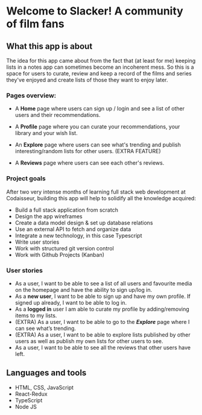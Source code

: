 # Welcome to Slacker! A community of film fans


## What this app is about

The idea for this app came about from the fact that (at least for me) keeping lists in a notes app can sometimes become an incoherent mess.
So this is a space for users to curate, review and keep a record of the films and series they've enjoyed and create lists of those they want to enjoy later.

### Pages overview: ###

- A **Home** page where users can sign up / login and see a list of other users and their recommendations. 

- A **Profile** page where you can curate your recommendations, your library and your wish list.

- An **Explore** page where users can see what's trending and publish interesting/random lists for other users. (EXTRA FEATURE)

- A **Reviews** page where users can see each other's reviews.

### Project goals ### 

After two very intense months of learning full stack web development at Codaisseur, building this app will help to solidify all the knowledge acquired: 

- Build a full stack application from scratch
- Design the app wireframes 
- Create a data model design & set up database relations
- Use an external API to fetch and organize data
- Integrate a new technology, in this case Typescript
- Write user stories
- Work with structured git version control
- Work with Github Projects (Kanban)

### User stories ###

- As a user, I want to be able to see a list of all users and favourite media on the homepage and have the ability to sign up/log in. 
- As a **new user**, I want to be able to sign up and have my own profile. If signed up already, I want to be able to log in. 
- As a **logged in** user I am able to curate my profile by adding/removing items to my lists.
- (EXTRA) As a user, I want to be able to go to the ***Explore*** page where I can see what’s trending.
- (EXTRA) As a user, I want to be able to explore lists published by other users as well as publish my own lists for other users to see. 
- As a user, I want to be able to see all the reviews that other users have left. 

## Languages and tools 

- HTML, CSS, JavaScript
- React-Redux
- TypeScript
- Node JS




